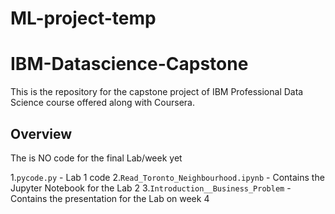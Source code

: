 # ML-project-temp

# IBM-Datascience-Capstone
This is the repository for the capstone project of IBM Professional Data Science course offered along with Coursera.

## Overview
The is NO code for the final Lab/week yet

1.`pycode.py` - Lab 1 code
2.`Read_Toronto_Neighbourhood.ipynb` - Contains the Jupyter Notebook for the Lab 2
3.`Introduction__Business_Problem` - Contains the presentation for the Lab on week 4
